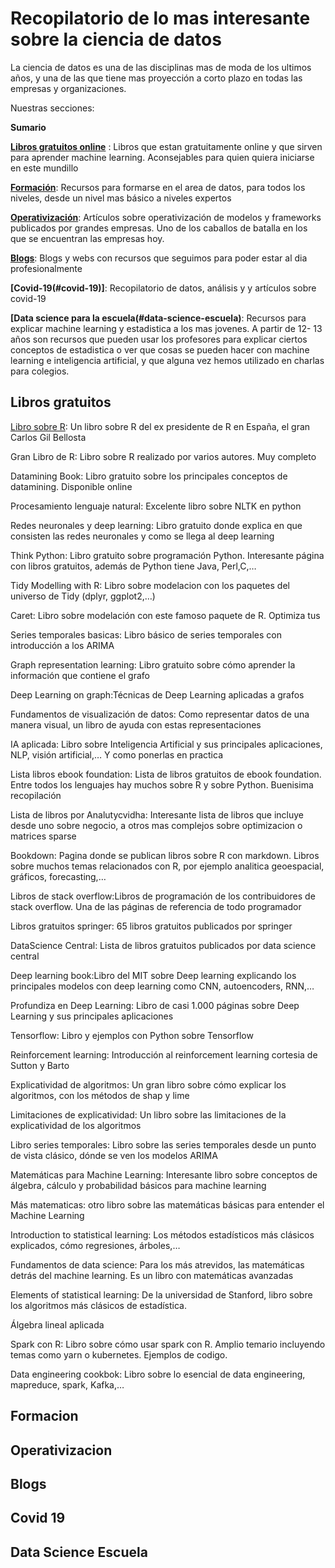 # Recopilatorio de lo mas interesante sobre la ciencia de datos


La ciencia de datos es una de las disciplinas mas de moda de los ultimos años, y una de las que tiene mas proyección a corto plazo en todas las empresas y organizaciones.

Nuestras secciones:



**Sumario**

**[Libros gratuitos online](#libros-gratuitos)** : Libros que estan gratuitamente online y que sirven para aprender machine learning. Aconsejables para quien quiera iniciarse en este mundillo

**[Formación](#formacion)**: Recursos para formarse en el area de datos, para todos los niveles, desde un nivel mas básico a niveles expertos

**[Operativización](#operativizacion)**: Artículos sobre operativización de modelos y frameworks publicados por grandes empresas. Uno de los caballos de batalla en los que se encuentran las empresas hoy.

**[Blogs](#blogs)**: Blogs y webs con recursos que seguimos para poder estar al dia profesionalmente

**[Covid-19(#covid-19)]**: Recopilatorio de datos, análisis y y artículos sobre covid-19

**[Data science para la escuela(#data-science-escuela)**: Recursos para explicar machine learning y estadistica a los mas jovenes. A partir de 12- 13 años son recursos que pueden usar los profesores para explicar ciertos conceptos de estadistica o ver que cosas se pueden hacer con machine learning e inteligencia artificial, y que alguna vez hemos utilizado en charlas para colegios.



## Libros gratuitos

[Libro sobre R](https://www.datanalytics.com/libro_r/): Un libro sobre R del ex presidente de R en España, el gran Carlos Gil Bellosta

Gran Libro de R: Libro sobre R realizado por varios autores. Muy completo

Datamining Book: Libro gratuito sobre los principales conceptos de datamining. Disponible online

Procesamiento lenguaje natural: Excelente libro sobre NLTK en python

Redes neuronales y deep learning: Libro gratuito donde explica en que consisten las redes neuronales y como se llega al deep learning

Think Python: Libro gratuito sobre programación Python. Interesante página con libros gratuitos, además de Python tiene Java, Perl,C,…

Tidy Modelling with R: Libro sobre modelacion con los paquetes del universo de Tidy (dplyr, ggplot2,…)

Caret: Libro sobre modelación con este famoso paquete de R. Optimiza tus

Series temporales basicas: Libro básico de series temporales con introducción a los ARIMA

Graph representation learning: Libro gratuito sobre cómo aprender la información que contiene el grafo

Deep Learning on graph:Técnicas de Deep Learning aplicadas a grafos

Fundamentos de visualización de datos: Como representar datos de una manera visual, un libro de ayuda con estas representaciones

IA aplicada: Libro sobre Inteligencia Artificial y sus principales aplicaciones, NLP, visión artificial,… Y como ponerlas en practica

Lista libros ebook foundation: Lista de libros gratuitos de ebook foundation. Entre todos los lenguajes hay muchos sobre R y sobre Python. Buenisima recopilación

Lista de libros por Analutycvidha: Interesante lista de libros que incluye desde uno sobre negocio, a otros mas complejos sobre optimizacion o matrices sparse

Bookdown: Pagina donde se publican libros sobre R con markdown. Libros sobre muchos temas relacionados con R, por ejemplo analitica geoespacial, gráficos, forecasting,…

Libros de stack overflow:Libros de programación de los contribuidores de stack overflow. Una de las páginas de referencia de todo programador

Libros gratuitos springer: 65 libros gratuitos publicados por springer

DataScience Central: Lista de libros gratuitos publicados por data science central


Deep learning book:Libro del MIT sobre Deep learning explicando los principales modelos con deep learning como CNN, autoencoders, RNN,…

Profundiza en Deep Learning: Libro de casi 1.000 páginas sobre Deep Learning y sus principales aplicaciones

Tensorflow: Libro y ejemplos con Python sobre Tensorflow

Reinforcement learning: Introducción al reinforcement learning cortesia de Sutton y Barto

Explicatividad de algoritmos: Un gran libro sobre cómo explicar los algoritmos, con los métodos de shap y lime

Limitaciones de explicatividad: Un libro sobre las limitaciones de la explicatividad de los algoritmos

Libro series temporales: Libro sobre las series temporales desde un punto de vista clásico, dónde se ven los modelos ARIMA


Matemáticas para Machine Learning: Interesante libro sobre conceptos de álgebra, cálculo y probabilidad básicos para machine learning

Más matematicas: otro libro sobre las matemáticas básicas para entender el Machine Learning

Introduction to statistical learning: Los métodos estadísticos más clásicos explicados, cómo regresiones, árboles,…

Fundamentos de data science: Para los más atrevidos, las matemáticas detrás del machine learning. Es un libro con matemáticas avanzadas

Elements of statistical learning: De la universidad de Stanford, libro sobre los algoritmos más clásicos de estadística.

Álgebra lineal aplicada


Spark con R: Libro sobre cómo usar spark con R. Amplio temario incluyendo temas como yarn o kubernetes. Ejemplos de codigo.

Data engineering cookbok: Libro sobre lo esencial de data engineering, mapreduce, spark, Kafka,…


## Formacion

## Operativizacion

## Blogs

## Covid 19

## Data Science Escuela


